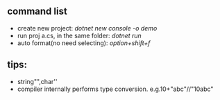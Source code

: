 ## command list
  - create new project: *dotnet new console -o demo*
  - run proj a.cs, in the same folder: *dotnet run*
  - auto format(no need selecting): *option+shift+f*


## tips:
- string"",char''
- compiler internally performs type conversion. e.g.10+"abc"//"10abc"
